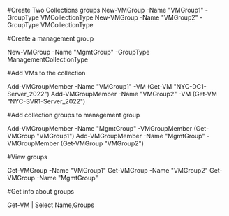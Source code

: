 #Create Two Collections groups
New-VMGroup -Name "VMGroup1" -GroupType VMCollectionType
New-VMGroup -Name "VMGroup2" -GroupType VMCollectionType

#Create a management group

New-VMGroup -Name "MgmtGroup" -GroupType ManagementCollectionType

#Add VMs to the collection

Add-VMGroupMember -Name "VMGroup1" -VM (Get-VM "NYC-DC1-Server_2022")
Add-VMGroupMember -Name "VMGroup2" -VM (Get-VM "NYC-SVR1-Server_2022")

#Add collection groups to management group

Add-VMGroupMember -Name "MgmtGroup" -VMGroupMember (Get-VMGroup "VMGroup1")
Add-VMGroupMember -Name "MgmtGroup" -VMGroupMember (Get-VMGroup "VMGroup2")

#View groups

Get-VMGroup -Name "VMGroup1"
Get-VMGroup -Name "VMGroup2"
Get-VMGroup -Name "MgmtGroup"

#Get info about groups

Get-VM | Select Name,Groups
